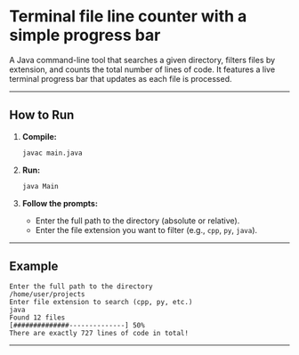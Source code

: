 # Terminal file line counter with a simple progress bar

A Java command-line tool that searches a given directory, filters files by extension, and counts the total number of lines of code. It features a live terminal progress bar that updates as each file is processed.

---

## How to Run

1. **Compile:**

   ```bash
   javac main.java
   ```

2. **Run:**

   ```bash
   java Main
   ```

3. **Follow the prompts:**

   - Enter the full path to the directory (absolute or relative).
   - Enter the file extension you want to filter (e.g., `cpp`, `py`, `java`).

---

## Example

```
Enter the full path to the directory
/home/user/projects
Enter file extension to search (cpp, py, etc.)
java
Found 12 files
[##############--------------] 50%
There are exactly 727 lines of code in total!
```
---
